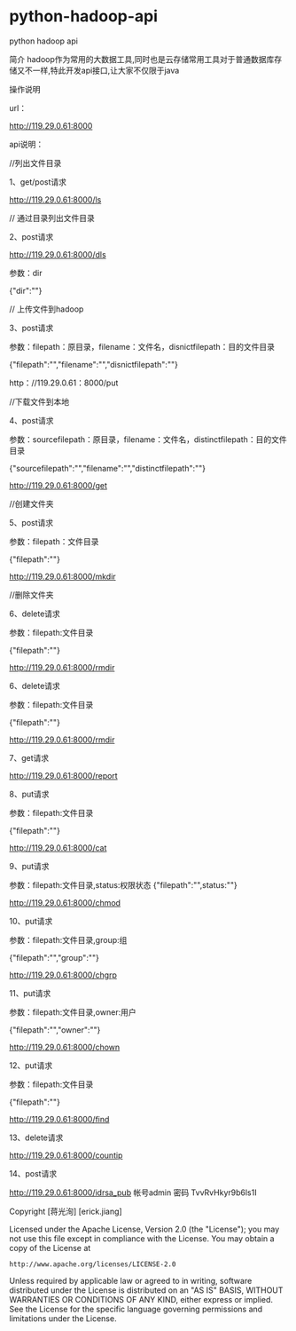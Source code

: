 # python-hadoop-api

python hadoop api


简介
hadoop作为常用的大数据工具,同时也是云存储常用工具对于普通数据库存储又不一样,特此开发api接口,让大家不仅限于java

操作说明


url：

http://119.29.0.61:8000


api说明：

//列出文件目录

1、get/post请求

http://119.29.0.61:8000/ls

// 通过目录列出文件目录

2、post请求

http://119.29.0.61:8000/dls

参数：dir

{"dir":""}

// 上传文件到hadoop

3、post请求

参数：filepath：原目录，filename：文件名，disnictfilepath：目的文件目录

{"filepath":"","filename":"","disnictfilepath":""}

http：//119.29.0.61：8000/put

//下载文件到本地

4、post请求

参数：sourcefilepath：原目录，filename：文件名，distinctfilepath：目的文件目录

{"sourcefilepath":"","filename":"","distinctfilepath":""}

http://119.29.0.61:8000/get

//创建文件夹

5、post请求

参数：filepath：文件目录

{"filepath":""}

http://119.29.0.61:8000/mkdir

//删除文件夹

6、delete请求

参数：filepath:文件目录

{"filepath":""}

http://119.29.0.61:8000/rmdir

6、delete请求

参数：filepath:文件目录

{"filepath":""}

http://119.29.0.61:8000/rmdir

7、get请求

http://119.29.0.61:8000/report

8、put请求

参数：filepath:文件目录

{"filepath":""}

http://119.29.0.61:8000/cat

9、put请求

参数：filepath:文件目录,status:权限状态
{"filepath":"",status:""}

http://119.29.0.61:8000/chmod

10、put请求

参数：filepath:文件目录,group:组

{"filepath":"","group":""}

http://119.29.0.61:8000/chgrp

11、put请求

参数：filepath:文件目录,owner:用户

{"filepath":"","owner":""}

http://119.29.0.61:8000/chown

12、put请求

参数：filepath:文件目录

{"filepath":""}

http://119.29.0.61:8000/find

13、delete请求

http://119.29.0.61:8000/countip

14、post请求

http://119.29.0.61:8000/idrsa_pub
帐号admin 密码 TvvRvHkyr9b6ls1I

Copyright [蒋光洵] [erick.jiang]

Licensed under the Apache License, Version 2.0 (the "License");
you may not use this file except in compliance with the License.
You may obtain a copy of the License at

    http://www.apache.org/licenses/LICENSE-2.0

Unless required by applicable law or agreed to in writing, software
distributed under the License is distributed on an "AS IS" BASIS,
WITHOUT WARRANTIES OR CONDITIONS OF ANY KIND, either express or implied.
See the License for the specific language governing permissions and
limitations under the License.

